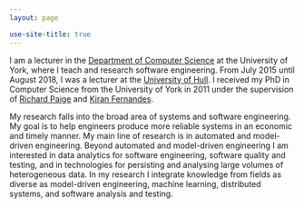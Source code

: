 ```yaml
---
layout: page

use-site-title: true
---
```

I am a lecturer in the [Department of Computer Science](https://www.cs.york.ac.uk/) at the University of York, where I teach and research software engineering. From July 2015 until August 2018, I was a lecturer at the [University of Hull](https://www.hull.ac.uk/). I received my PhD in Computer Science from the University of York in 2011 under the supervision of [Richard Paige](https://www-users.cs.york.ac.uk/~paige/) and [Kiran Fernandes](https://www.dur.ac.uk/business/research/management/profile/index.php?mode=staff&amp;id=11444).


My research falls into the broad area of systems and software engineering. My goal is to help engineers produce more reliable systems in an economic and timely manner. My main line of research is in automated and model-driven engineering. Beyond automated and model-driven engineering I am interested in data analytics for software engineering, software quality and testing, and in technologies for persisting and analysing large volumes of heterogeneous data. In my research I integrate knowledge  from fields as diverse as model-driven engineering, machine learning, distributed systems, and software analysis and testing. 
